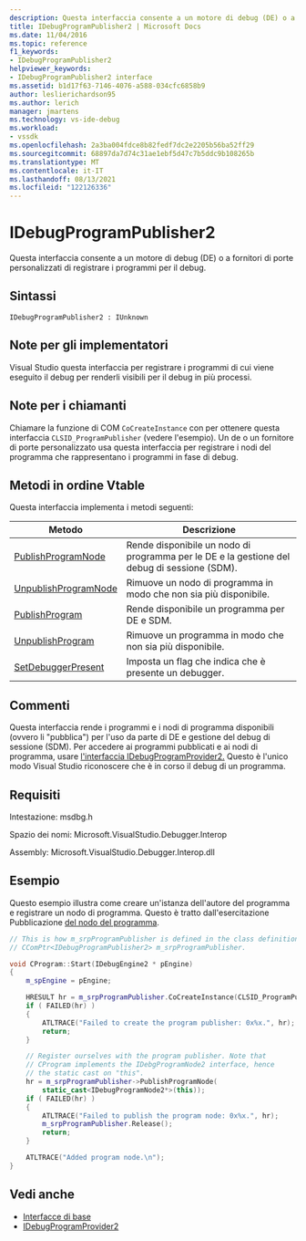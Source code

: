 ```yaml
---
description: Questa interfaccia consente a un motore di debug (DE) o a fornitori di porte personalizzati di registrare i programmi per il debug.
title: IDebugProgramPublisher2 | Microsoft Docs
ms.date: 11/04/2016
ms.topic: reference
f1_keywords:
- IDebugProgramPublisher2
helpviewer_keywords:
- IDebugProgramPublisher2 interface
ms.assetid: b1d17f63-7146-4076-a588-034cfc6858b9
author: leslierichardson95
ms.author: lerich
manager: jmartens
ms.technology: vs-ide-debug
ms.workload:
- vssdk
ms.openlocfilehash: 2a3ba004fdce8b82fedf7dc2e2205b56ba52ff29
ms.sourcegitcommit: 68897da7d74c31ae1ebf5d47c7b5ddc9b108265b
ms.translationtype: MT
ms.contentlocale: it-IT
ms.lasthandoff: 08/13/2021
ms.locfileid: "122126336"
---
```

# <a name="idebugprogrampublisher2"></a>IDebugProgramPublisher2
Questa interfaccia consente a un motore di debug (DE) o a fornitori di porte personalizzati di registrare i programmi per il debug.

## <a name="syntax"></a>Sintassi

```
IDebugProgramPublisher2 : IUnknown
```

## <a name="notes-for-implementers"></a>Note per gli implementatori
Visual Studio questa interfaccia per registrare i programmi di cui viene eseguito il debug per renderli visibili per il debug in più processi.

## <a name="notes-for-callers"></a>Note per i chiamanti
Chiamare la funzione di COM `CoCreateInstance` con per ottenere questa interfaccia `CLSID_ProgramPublisher` (vedere l'esempio). Un de o un fornitore di porte personalizzato usa questa interfaccia per registrare i nodi del programma che rappresentano i programmi in fase di debug.

## <a name="methods-in-vtable-order"></a>Metodi in ordine Vtable
Questa interfaccia implementa i metodi seguenti:

|Metodo|Descrizione|
|------------|-----------------|
|[PublishProgramNode](../../../extensibility/debugger/reference/idebugprogrampublisher2-publishprogramnode.md)|Rende disponibile un nodo di programma per le DE e la gestione del debug di sessione (SDM).|
|[UnpublishProgramNode](../../../extensibility/debugger/reference/idebugprogrampublisher2-unpublishprogramnode.md)|Rimuove un nodo di programma in modo che non sia più disponibile.|
|[PublishProgram](../../../extensibility/debugger/reference/idebugprogrampublisher2-publishprogram.md)|Rende disponibile un programma per DE e SDM.|
|[UnpublishProgram](../../../extensibility/debugger/reference/idebugprogrampublisher2-unpublishprogram.md)|Rimuove un programma in modo che non sia più disponibile.|
|[SetDebuggerPresent](../../../extensibility/debugger/reference/idebugprogrampublisher2-setdebuggerpresent.md)|Imposta un flag che indica che è presente un debugger.|

## <a name="remarks"></a>Commenti
Questa interfaccia rende i programmi e i nodi di programma disponibili (ovvero li "pubblica") per l'uso da parte di DE e gestione del debug di sessione (SDM). Per accedere ai programmi pubblicati e ai nodi di programma, usare [l'interfaccia IDebugProgramProvider2.](../../../extensibility/debugger/reference/idebugprogramprovider2.md) Questo è l'unico modo Visual Studio riconoscere che è in corso il debug di un programma.

## <a name="requirements"></a>Requisiti
Intestazione: msdbg.h

Spazio dei nomi: Microsoft.VisualStudio.Debugger.Interop

Assembly: Microsoft.VisualStudio.Debugger.Interop.dll

## <a name="example"></a>Esempio
Questo esempio illustra come creare un'istanza dell'autore del programma e registrare un nodo di programma. Questo è tratto dall'esercitazione Pubblicazione [del nodo del programma](/previous-versions/bb161795(v=vs.90)).

```cpp
// This is how m_srpProgramPublisher is defined in the class definition:
// CComPtr<IDebugProgramPublisher2> m_srpProgramPublisher.

void CProgram::Start(IDebugEngine2 * pEngine)
{
    m_spEngine = pEngine;

    HRESULT hr = m_srpProgramPublisher.CoCreateInstance(CLSID_ProgramPublisher);
    if ( FAILED(hr) )
    {
        ATLTRACE("Failed to create the program publisher: 0x%x.", hr);
        return;
    }

    // Register ourselves with the program publisher. Note that
    // CProgram implements the IDebgProgramNode2 interface, hence
    // the static cast on "this".
    hr = m_srpProgramPublisher->PublishProgramNode(
        static_cast<IDebugProgramNode2*>(this));
    if ( FAILED(hr) )
    {
        ATLTRACE("Failed to publish the program node: 0x%x.", hr);
        m_srpProgramPublisher.Release();
        return;
    }

    ATLTRACE("Added program node.\n");
}
```

## <a name="see-also"></a>Vedi anche
- [Interfacce di base](../../../extensibility/debugger/reference/core-interfaces.md)
- [IDebugProgramProvider2](../../../extensibility/debugger/reference/idebugprogramprovider2.md)
